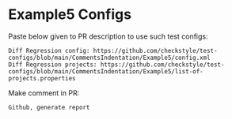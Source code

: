# Example5 Configs
Paste below given to PR description to use such test configs:
```
Diff Regression config: https://github.com/checkstyle/test-configs/blob/main/CommentsIndentation/Example5/config.xml
Diff Regression projects: https://github.com/checkstyle/test-configs/blob/main/CommentsIndentation/Example5/list-of-projects.properties
```
Make comment in PR:
```
Github, generate report
```

